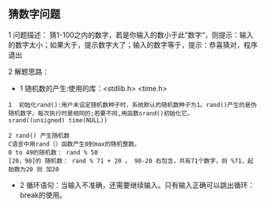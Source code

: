 ## 猜数字问题

1 问题描述： 猜1-100之内的数字，若是你输入的数小于此”数字“，则提示：输入的数字太小；如果大于，提示数字大了；输入的数字等于，提示：恭喜猜对，程序退出

2 解题思路：

- 1 随机数的产生:使用的库：<stdlib.h> <time.h>

```
1  初始化rand():用户未设定随机数种子时，系统默认的随机数种子为1。rand()产生的是伪随机数字，每次执行时是相同的;若要不同,用函数srand()初始化它。
srand((unsigned) time(NULL))

2 rand() 产生随机数
C语言中用rand（）函数产生0到max的随机整数。
0 to 49的随机数： rand % 50
[20，90]的 随机数： rand % 71 + 20 。 90-20 右包含，共有71个数字，则 %71，起始数为20 则 加20
```

- 2 循环语句：当输入不准确，还需要继续输入。只有输入正确可以跳出循环：break的使用。
